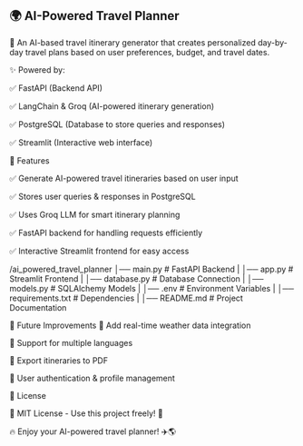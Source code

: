 ## 🌍 AI-Powered Travel Planner
🚀 An AI-based travel itinerary generator that creates personalized day-by-day travel plans based on user preferences, budget, and travel dates.

✨ Powered by:

✅ FastAPI (Backend API)

✅ LangChain & Groq (AI-powered itinerary generation)

✅ PostgreSQL (Database to store queries and responses)

✅ Streamlit (Interactive web interface)

📌 Features

✅ Generate AI-powered travel itineraries based on user input

✅ Stores user queries & responses in PostgreSQL

✅ Uses Groq LLM for smart itinerary planning

✅ FastAPI backend for handling requests efficiently

✅ Interactive Streamlit frontend for easy access

/ai_powered_travel_planner
│── main.py       # FastAPI Backend
|
│── app.py        # Streamlit Frontend
|
│── database.py   # Database Connection
|
│── models.py     # SQLAlchemy Models
|
│── .env          # Environment Variables
|
│── requirements.txt # Dependencies
|
│── README.md     # Project Documentation 


🎯 Future Improvements
🔹 Add real-time weather data integration

🔹 Support for multiple languages

🔹 Export itineraries to PDF

🔹 User authentication & profile management

📄 License

📜 MIT License - Use this project freely! 🚀

🔥 Enjoy your AI-powered travel planner! ✈️🌎









